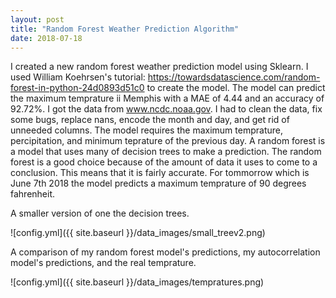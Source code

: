 ```yaml
---
layout: post
title: "Random Forest Weather Prediction Algorithm"
date: 2018-07-18
---
```


I created a new random forest weather prediction model using Sklearn.
I used William Koehrsen's tutorial: https://towardsdatascience.com/random-forest-in-python-24d0893d51c0 to create the model.
The model can predict the maximum temprature ii Memphis with a MAE of 4.44 and an accuracy of 92.72%.
I got the data from www.ncdc.noaa.gov. I had to clean the data, fix some bugs, replace nans, encode the month and day, and get rid of unneeded columns.
The model requires the maximum temprature, percipitation, and minimum teprature of the previous day.
A random forest is a model that uses many of decision trees to make a prediction.
The random forest is a good choice because of the amount of data it uses to come to a conclusion. This means that it is fairly accurate.
For tommorrow which is June 7th 2018 the model predicts a maximum temprature of 90 degrees fahrenheit.

A smaller version of one the decision trees.


![config.yml]({{ site.baseurl }}/data_images/small_treev2.png)



A comparison of my random forest model's predictions, my autocorrelation model's predictions, and the real temprature.

![config.yml]({{ site.baseurl }}/data_images/tempratures.png)
